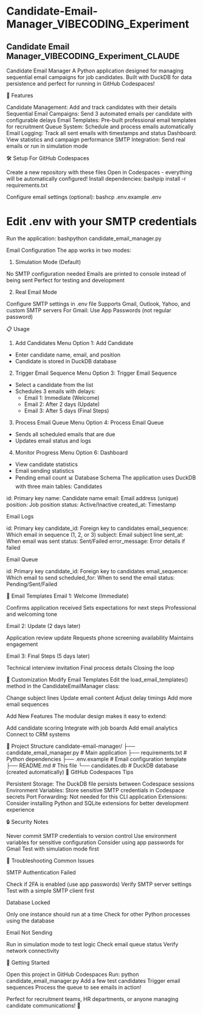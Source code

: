 # Candidate-Email-Manager_VIBECODING_Experiment
Candidate Email Manager_VIBECODING_Experiment_CLAUDE
---
 Candidate Email Manager
A Python application designed for managing sequential email campaigns for job candidates. Built with DuckDB for data persistence and perfect for running in GitHub Codespaces!

🚀 Features

Candidate Management: Add and track candidates with their details
Sequential Email Campaigns: Send 3 automated emails per candidate with configurable delays
Email Templates: Pre-built professional email templates for recruitment
Queue System: Schedule and process emails automatically
Email Logging: Track all sent emails with timestamps and status
Dashboard: View statistics and campaign performance
SMTP Integration: Send real emails or run in simulation mode

🛠️ Setup
For GitHub Codespaces

Create a new repository with these files
Open in Codespaces - everything will be automatically configured!
Install dependencies:
bashpip install -r requirements.txt

Configure email settings (optional):
bashcp .env.example .env
# Edit .env with your SMTP credentials

Run the application:
bashpython candidate_email_manager.py


Email Configuration
The app works in two modes:
1. Simulation Mode (Default)

No SMTP configuration needed
Emails are printed to console instead of being sent
Perfect for testing and development

2. Real Email Mode

Configure SMTP settings in .env file
Supports Gmail, Outlook, Yahoo, and custom SMTP servers
For Gmail: Use App Passwords (not regular password)

📋 Usage
1. Add Candidates
Menu Option 1: Add Candidate
- Enter candidate name, email, and position
- Candidate is stored in DuckDB database
2. Trigger Email Sequence
Menu Option 3: Trigger Email Sequence
- Select a candidate from the list
- Schedules 3 emails with delays:
  - Email 1: Immediate (Welcome)
  - Email 2: After 2 days (Update)
  - Email 3: After 5 days (Final Steps)
3. Process Email Queue
Menu Option 4: Process Email Queue
- Sends all scheduled emails that are due
- Updates email status and logs
4. Monitor Progress
Menu Option 6: Dashboard
- View candidate statistics
- Email sending statistics
- Pending email count
📊 Database Schema
The application uses DuckDB with three main tables:
Candidates

id: Primary key
name: Candidate name
email: Email address (unique)
position: Job position
status: Active/Inactive
created_at: Timestamp

Email Logs

id: Primary key
candidate_id: Foreign key to candidates
email_sequence: Which email in sequence (1, 2, or 3)
subject: Email subject line
sent_at: When email was sent
status: Sent/Failed
error_message: Error details if failed

Email Queue

id: Primary key
candidate_id: Foreign key to candidates
email_sequence: Which email to send
scheduled_for: When to send the email
status: Pending/Sent/Failed

🎯 Email Templates
Email 1: Welcome (Immediate)

Confirms application received
Sets expectations for next steps
Professional and welcoming tone

Email 2: Update (2 days later)

Application review update
Requests phone screening availability
Maintains engagement

Email 3: Final Steps (5 days later)

Technical interview invitation
Final process details
Closing the loop

🔧 Customization
Modify Email Templates
Edit the load_email_templates() method in the CandidateEmailManager class:

Change subject lines
Update email content
Adjust delay timings
Add more email sequences

Add New Features
The modular design makes it easy to extend:

Add candidate scoring
Integrate with job boards
Add email analytics
Connect to CRM systems

📁 Project Structure
candidate-email-manager/
├── candidate_email_manager.py  # Main application
├── requirements.txt           # Python dependencies
├── .env.example              # Email configuration template
├── README.md                 # This file
└── candidates.db            # DuckDB database (created automatically)
🚨 GitHub Codespaces Tips

Persistent Storage: The DuckDB file persists between Codespace sessions
Environment Variables: Store sensitive SMTP credentials in Codespace secrets
Port Forwarding: Not needed for this CLI application
Extensions: Consider installing Python and SQLite extensions for better development experience

🔒 Security Notes

Never commit SMTP credentials to version control
Use environment variables for sensitive configuration
Consider using app passwords for Gmail
Test with simulation mode first

🐛 Troubleshooting
Common Issues

SMTP Authentication Failed

Check if 2FA is enabled (use app passwords)
Verify SMTP server settings
Test with a simple SMTP client first


Database Locked

Only one instance should run at a time
Check for other Python processes using the database


Email Not Sending

Run in simulation mode to test logic
Check email queue status
Verify network connectivity



🎉 Getting Started

Open this project in GitHub Codespaces
Run: python candidate_email_manager.py
Add a few test candidates
Trigger email sequences
Process the queue to see emails in action!

Perfect for recruitment teams, HR departments, or anyone managing candidate communications! 🚀
